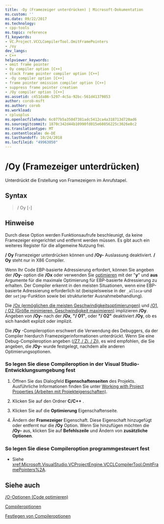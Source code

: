 ```yaml
---
title: -Oy (Framezeiger unterdrücken) | Microsoft-Dokumentation
ms.custom: ''
ms.date: 09/22/2017
ms.technology:
- cpp-tools
ms.topic: reference
f1_keywords:
- VC.Project.VCCLCompilerTool.OmitFramePointers
- /oy
dev_langs:
- C++
helpviewer_keywords:
- omit frame pointer
- Oy compiler option [C++]
- stack frame pointer compiler option [C++]
- -Oy compiler option [C++]
- frame pointer omission compiler option [C++]
- suppress frame pointer creation
- /Oy compiler option [C++]
ms.assetid: c451da86-5297-4c5a-92bc-561d41379853
author: corob-msft
ms.author: corob
ms.workload:
- cplusplus
ms.openlocfilehash: 6c077b5a350d7381adc5412ca4a318713d720ad6
ms.sourcegitcommit: 1870c342d44b10990fd015e60856225c3026e8c2
ms.translationtype: MT
ms.contentlocale: de-DE
ms.lasthandoff: 10/24/2018
ms.locfileid: "49963050"
---
```

# <a name="oy-frame-pointer-omission"></a>/Oy (Framezeiger unterdrücken)

Unterdrückt die Erstellung von Framezeigern im Anrufstapel.

## <a name="syntax"></a>Syntax

> / Oy [-]

## <a name="remarks"></a>Hinweise

Durch diese Option werden Funktionsaufrufe beschleunigt, da keine Framezeiger eingerichtet und entfernt werden müssen. Es gibt auch ein weiteres Register für die allgemeine Nutzung frei.

**/ Oy** Framezeiger unterdrücken können und **/Oy-** Auslassung deaktiviert. **/ Oy** steht nur in X86 Compiler.

Wenn Ihr Code EBP-basierte Adressierung erfordert, können Sie angeben der **/Oy-** option die **/Ox** oder verwenden Sie [optimieren](../../preprocessor/optimize.md) mit der "**y**" und **aus** Argumente für die maximale Optimierung für EBP-basierte Adressierung zu erhalten. Der Compiler erkennt in den meisten Situationen, wenn eine EBP-basierte Adressierung erforderlich ist (beispielsweise in der `_alloca`-und der `setjmp`-Funktion sowie bei strukturierter Ausnahmebehandlung).

Die [/Ox (ermöglichen die meisten Geschwindigkeitsoptimierungen)](../../build/reference/ox-full-optimization.md) und [/O1, / O2 (Größe minimieren, Geschwindigkeit maximieren)](../../build/reference/o1-o2-minimize-size-maximize-speed.md) implizieren **/Oy**. Angeben von **/Oy-** nach der **/Ox**, **"/ O1"**, oder **"/ O2"** deaktiviert **/Oy**, ob es sich handelt explizit oder implizit.

Die **/Oy** -Compileroption erschwert die Verwendung des Debuggers, da der Compiler hierdurch Framezeigerinformationen unterdrückt. Wenn Sie eine Debug-Compileroption angeben ([/Z7, / Zi, / Zi](../../build/reference/z7-zi-zi-debug-information-format.md)), es wird empfohlen, die Sie angeben, die **/Oy-** wurde festgelegt, nachdem alle anderen Optimierungsoptionen.

### <a name="to-set-this-compiler-option-in-the-visual-studio-development-environment"></a>So legen Sie diese Compileroption in der Visual Studio-Entwicklungsumgebung fest

1. Öffnen Sie das Dialogfeld **Eigenschaftenseiten** des Projekts. Ausführliche Informationen finden Sie unter [Working with Project Properties (Arbeiten mit Projekteigenschaften)](../../ide/working-with-project-properties.md).

1. Klicken Sie auf den Ordner **C/C++** .

1. Klicken Sie auf die **Optimierung** Eigenschaftenseite.

1. Ändern der **Framezeiger** Eigenschaft. Diese Eigenschaft hinzugefügt oder entfernt nur die **/Oy** Option. Wenn Sie hinzufügen möchten die **/Oy-** aus, klicken Sie auf **Befehlszeile** und Ändern von **zusätzliche Optionen**.

### <a name="to-set-this-compiler-option-programmatically"></a>So legen Sie diese Compileroption programmgesteuert fest

- Siehe <xref:Microsoft.VisualStudio.VCProjectEngine.VCCLCompilerTool.OmitFramePointers%2A>.

## <a name="see-also"></a>Siehe auch

[/O-Optionen (Code optimieren)](../../build/reference/o-options-optimize-code.md)

[Compileroptionen](../../build/reference/compiler-options.md)

[Festlegen von Compileroptionen](../../build/reference/setting-compiler-options.md)
